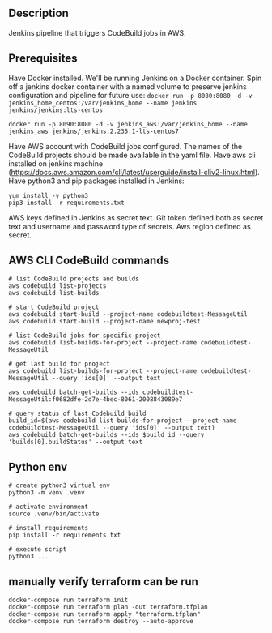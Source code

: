 ## Description

Jenkins pipeline that triggers CodeBuild jobs in AWS.

## Prerequisites

Have Docker installed. We'll be running Jenkins on a Docker container.
Spin off a jenkins docker container with a named volume to preserve jenkins configuration and pipeline for future use:
```docker run -p 8080:8080 -d -v jenkins_home_centos:/var/jenkins_home --name jenkins jenkins/jenkins:lts-centos```

```docker run -p 8090:8080 -d -v jenkins_aws:/var/jenkins_home --name jenkins_aws jenkins/jenkins:2.235.1-lts-centos7```

Have AWS account with CodeBuild jobs configured. The names of the CodeBuild projects should be made available in the yaml file.
Have aws cli installed on jenkins machine (https://docs.aws.amazon.com/cli/latest/userguide/install-cliv2-linux.html).
Have python3 and pip packages installed in Jenkins:
```
yum install -y python3
pip3 install -r requirements.txt
```

AWS keys defined in Jenkins as secret text.
Git token defined both as secret text and username and password type of secrets.
Aws region defined as secret.

## AWS CLI CodeBuild commands

```
# list CodeBuild projects and builds
aws codebuild list-projects
aws codebuild list-builds

# start CodeBuild project
aws codebuild start-build --project-name codebuildtest-MessageUtil
aws codebuild start-build --project-name newproj-test

# list CodeBuild jobs for specific project
aws codebuild list-builds-for-project --project-name codebuildtest-MessageUtil

# get last build for project
aws codebuild list-builds-for-project --project-name codebuildtest-MessageUtil --query 'ids[0]' --output text

aws codebuild batch-get-builds --ids codebuildtest-MessageUtil:f0682dfe-2d7e-4bec-8061-2008843089e7

# query status of last Codebuild build
build_id=$(aws codebuild list-builds-for-project --project-name codebuildtest-MessageUtil --query 'ids[0]' --output text)
aws codebuild batch-get-builds --ids $build_id --query 'builds[0].buildStatus' --output text
```

## Python env
```
# create python3 virtual env
python3 -m venv .venv

# activate environment
source .venv/bin/activate

# install requirements
pip install -r requirements.txt

# execute script
python3 ...

```

## manually verify terraform can be run
```
docker-compose run terraform init
docker-compose run terraform plan -out terraform.tfplan
docker-compose run terraform apply "terraform.tfplan"
docker-compose run terraform destroy --auto-approve
```